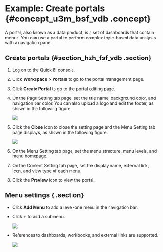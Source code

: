 # Example: Create portals {#concept_u3m_bsf_vdb .concept}

A portal, also known as a data product, is a set of dashboards that contain menus. You can use a portal to perform complex topic-based data analysis with a navigation pane.

## Create portals {#section_hzh_fsf_vdb .section}

1.  Log on to the Quick BI console.
2.  Click **Workspace** \> **Portals** to go to the portal management page.
3.  Click **Create Portal** to go to the portal editing page.
4.  On the Page Setting tab page, set the title name, background color, and navigation bar color. You can also upload a logo and edit the footer, as shown in the following figure.

    ![](http://static-aliyun-doc.oss-cn-hangzhou.aliyuncs.com/assets/img/9148/154485208934343_en-US.png)

5.  Click the **Close** icon to close the setting page and the Menu Setting tab page displays, as shown in the following figure.

    ![](http://static-aliyun-doc.oss-cn-hangzhou.aliyuncs.com/assets/img/9148/154485208934344_en-US.png)

6.  On the Menu Setting tab page, set the menu structure, menu levels, and menu homepage.
7.  On the Content Setting tab page, set the display name, external link, icon, and view type of each menu.
8.  Click the **Preview** icon to view the portal.

## Menu settings { .section}

-   Click **Add Menu** to add a level-one menu in the navigation bar.
-   Click **+** to add a submenu.

    ![](http://static-aliyun-doc.oss-cn-hangzhou.aliyuncs.com/assets/img/9148/154485208934345_en-US.png)

-   References to dashboards, workbooks, and external links are supported.

    ![](http://static-aliyun-doc.oss-cn-hangzhou.aliyuncs.com/assets/img/9148/154485208934346_en-US.png)


